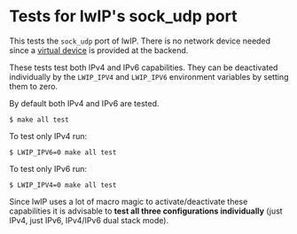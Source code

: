 Tests for lwIP's sock_udp port
==============================

This tests the `sock_udp` port of lwIP. There is no network device needed since
a [virtual device](http://doc.riot-os.org/group__sys__netdev__test.html) is
provided at the backend.

These tests test both IPv4 and IPv6 capabilities. They can be deactivated
individually by the `LWIP_IPV4` and `LWIP_IPV6` environment variables by setting
them to zero.

By default both IPv4 and IPv6 are tested.

    $ make all test

To test only IPv4 run:

    $ LWIP_IPV6=0 make all test

To test only IPv6 run:

    $ LWIP_IPV4=0 make all test

Since lwIP uses a lot of macro magic to activate/deactivate these capabilities
it is advisable to **test all three configurations individually** (just IPv4,
just IPv6, IPv4/IPv6 dual stack mode).
